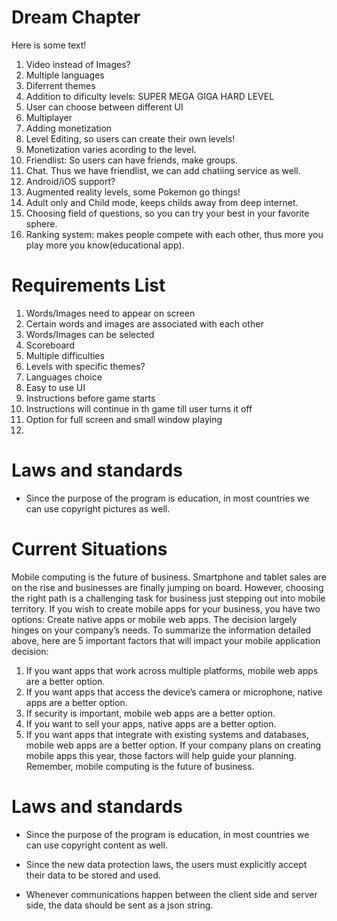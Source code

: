 # Dream Chapter

Here is some text!

1. Video instead of Images?
2. Multiple languages
3. Diferrent themes
4. Addition to dificulty levels: SUPER MEGA GIGA HARD LEVEL
5. User can choose between different UI
6. Multiplayer
7. Adding monetization
8. Level Editing, so users can create their own levels!
9. Monetization varies acording to the level.
10. Friendlist: So users can have friends, make groups.
11. Chat. Thus we have friendlist, we can add chatiing service as well.
12. Android/iOS support?
13. Augmented reality levels, some Pokemon go things!
14. Adult only and Child mode, keeps childs away from deep internet.
15. Choosing field of questions, so you can try your best in your favorite sphere.
16. Ranking system: makes people compete with each other, thus more you play more you know(educational app).

# Requirements List
1. Words/Images need to appear on screen
2. Certain words and images are associated with each other
3. Words/Images can be selected
4. Scoreboard 
5. Multiple difficulties
6. Levels with specific themes?
7. Languages choice
8. Easy to use UI
9. Instructions before game starts
10. Instructions will continue in th game till user turns it off
11. Option for full screen and small window playing
12. 

# Laws and standards
- Since the purpose of the program is education, in most countries we can use copyright pictures as well.
# Current Situations  
Mobile computing is the future of business. Smartphone and tablet sales are on the rise and businesses are finally jumping on board. However, choosing the right path is a challenging task for business just stepping out into mobile territory. If you wish to create mobile apps for your business, you have two options: Create native apps or mobile web apps. The decision largely hinges on your company’s needs. 
To summarize the information detailed above, here are 5 important factors that will impact your mobile application decision:
1. If you want apps that work across multiple platforms, mobile web apps are a better option. 
2. If you want apps that access the device’s camera or microphone, native apps are a better option. 
3. If security is important, mobile web apps are a better option. 
4. If you want to sell your apps, native apps are a better option. 
5. If you want apps that integrate with existing systems and databases, mobile web apps are a better option. 
If your company plans on creating mobile apps this year, those factors will help guide your planning. Remember, mobile computing is the future of business.

# Laws and standards
- Since the purpose of the program is education, in most countries we can use copyright content as well.
- Since the new data protection laws, the users must explicitly accept their data to be stored and used.

- Whenever communications happen between the client side and server side, the data should be sent as a json string.

